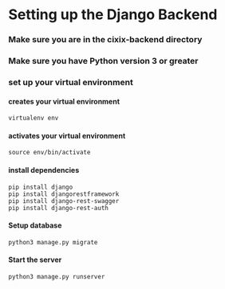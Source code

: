 # Setting up the Django Backend

### Make sure you are in the cixix-backend directory

### Make sure you have Python version 3 or greater

### set up your virtual environment

#### creates your virtual environment 

```
virtualenv env
```

#### activates your virtual environment

```
source env/bin/activate
```

#### install dependencies

```
pip install django
pip install djangorestframework
pip install django-rest-swagger
pip install django-rest-auth
```

#### Setup database

```
python3 manage.py migrate
```

#### Start the server

```
python3 manage.py runserver
```
